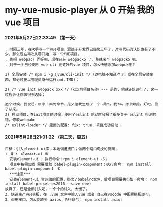 # my-vue-music-player 从 0 开始 我的 vue 项目

#### 2021年5月27日22:33:49 （第一天）
    . 时隔三年，在次手写一个vue项目，混迹于开发界已经快三年了，对写代码的认识也有了不少，那么现在再次从零开始，写一个VUE项目。
    . 先把 webpack 弄好吧，现在已经 webpack5 了，那就来个 webpack5 吧。
    . 对于一个已经使用 vue-cli 创建好的vue 项目，怎么快速添加webpck哩？

    1) 全局安装 /* npm i -g @vue/cli-init */ (这电脑不知道咋了，现在全局安装东西，都必须要以管理员身份运行cmd，TMD)；

    2) /* vue init webpack xxx */（xxx为项目名称）--- 是的，他就开始运行了，这一过程会让你做很多选择；

    这个时候，我发现，原来上面的命令，是又给我生成了一个 项目，我tm，原来如此，好吧，删了从来。
    3) 启动项目，在init项目的时候，使用了eslint 启动时会报了很多关于 eslint 检测的错，修改webpakc
    /* eslint-loader */ 里面的配置: fix: true; 项目成功启动；

#### 2021年5月28日21:01:22 （第二天，周五）
    目标：引入element-ui库；本地调用接口；做两个路由切换的页面；
    1、引入 element-ui 库
      安装element-ui ，执行命令：npm i element-ui -S；
      项目中按需加载 需要借助 babel-plugin-component；执行命令： npm install babel-plugin-component -D
      ***注意***：
      安装element-ui 官网给的配置，修改了babelrc文件，后项目需要执行如下命令： npm install babel-preset-es2015 --save-dev;
    放弃了，还是全部引入吧，一个个的引入，太慢了。
    2、快速生产vue模板，在 .vue 文件中输入vue 或者 自己在vscode 中配置模板即可。
    3、调用接口，怎么能缺少 axios，执行命令： npm install axios
    
